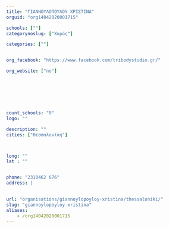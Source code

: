 ```yaml
---
title: "ΓΙΑΝΝΟΥΛΟΠΟΥΛΟΥ ΧΡΙΣΤΙΝΑ"
orguid: "org14042020001715"

schools: [""]
categorynoslug: ["Χορός"]

categories: [""]


org_facebook: "https://www.facebook.com/tribodystudio.gr/"

org_website: ["no"]







count_schools: "0"
logo: ""

description: ""
cities: ["Θεσσαλονίκη"]



long: ""
lat : ""


phone: "2310462 676"
address: |
    

url: "organisations/giannoylopoyloy-xristina/thessaloniki/"
slug: "giannoylopoyloy-xristina"
aliases:
    - /org14042020001715
---
```



